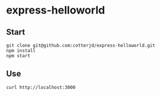 # express-helloworld

## Start
`git clone git@github.com:cotterjd/express-helloworld.git`<br>
`npm install` <br>
`npm start`<br>

## Use
`curl http://localhost:3000`

